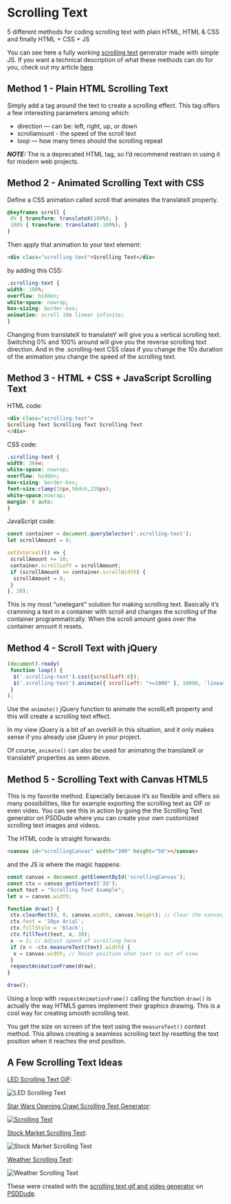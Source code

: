 # Scrolling Text
5 different methods for coding scrolling text with plain HTML, HTML &amp; CSS and finally HTML + CSS + JS

You can see here a fully working [scrolling text](https://www.psd-dude.com/scrolling-text/) generator made with simple JS. If you want a technical description of what these methods can do for you, check out my article [here](https://www.coding-dude.com/wp/css/scrolling-text-using-html/)

## Method 1 - Plain HTML Scrolling Text

Simply add a tag around the text to create a scrolling effect. This tag offers a few interesting parameters among which:

- direction — can be: left, right, up, or down
- scrollamount - the speed of the scroll text
- loop — how many times should the scrolling repeat

***NOTE:*** The is a deprecated HTML tag, so I’d recommend restrain in using it for modern web projects.


## Method 2 - Animated Scrolling Text with CSS

Define a CSS animation called scroll that animates the translateX property.

```css
@keyframes scroll {
 0% { transform: translateX(100%); }
 100% { transform: translateX(-100%); }
}
```

Then apply that animation to your text element:

```html
<div class="scrolling-text">Scrolling Text</div>
```

by adding this CSS:

```css
.scrolling-text {
width: 100%;
overflow: hidden;
white-space: nowrap;
box-sizing: border-box;
animation: scroll 10s linear infinite;
}
```

Changing from translateX to translateY will give you a vertical scrolling text. Switching 0% and 100% around will give you the reverse scrolling text direction. And in the .scrolling-text CSS class if you change the 10s duration of the animation you change the speed of the scrolling text.


## Method 3 - HTML + CSS + JavaScript Scrolling Text

HTML code:

```html
<div class="scrolling-text">
Scrolling Text Scrolling Text Scrolling Text
</div>
```

CSS code:

```css
.scrolling-text {
width: 30vw;
white-space: nowrap;
overflow: hidden;
box-sizing: border-box;
font-size:clamp(16px,50dvh,220px);
white-space:nowrap;
margin: 0 auto;
}
```

JavaScript code:

```js
const container = document.querySelector('.scrolling-text');
let scrollAmount = 0;

setInterval(() => {
 scrollAmount += 10;
 container.scrollLeft = scrollAmount;
 if (scrollAmount >= container.scrollWidth) {
  scrollAmount = 0;
 }
}, 20);
```

This is my most “unelegant” solution for making scrolling text. Basically it’s cramming a text in a container with scroll and changes the scrolling of the container programmatically. When the scroll amount goes over the container amount it resets.


## Method 4 - Scroll Text with jQuery

```js
(document).ready(
 function loop() {
  $('.scrolling-text').css({scrollLeft:0});
  $('.scrolling-text').animate({ scrollLeft: "+=1000" }, 10000, 'linear', loop);
 }
);
```

Use the `animate()` jQuery function to animate the scrollLeft property and this will create a scrolling text effect.

In my view jQuery is a bit of an overkill in this situation, and it only makes sense if you already use jQuery in your project.

Of course, `animate()` can also be used for animating the translateX or translateY properties as seen above.

## Method 5 - Scrolling Text with Canvas HTML5

This is my favorite method. Especially because it’s so flexible and offers so many possibilities, like for example exporting the scrolling text as GIF or even video. You can see this in action by going the the Scrolling Text generator on PSDDude where you can create your own customized scrolling text images and videos.

The HTML code is straight forwards:

```html
<canvas id="scrollingCanvas" width="300" height="50"></canvas>
```

and the JS is where the magic happens:

```js
const canvas = document.getElementById('scrollingCanvas');
const ctx = canvas.getContext('2d');
const text = "Scrolling Text Example";
let x = canvas.width;

function draw() {
 ctx.clearRect(0, 0, canvas.width, canvas.height); // Clear the canvas
 ctx.font = '20px Arial';
 ctx.fillStyle = 'black';
 ctx.fillText(text, x, 30);
 x -= 2; // Adjust speed of scrolling here
 if (x < -ctx.measureText(text).width) {
  x = canvas.width; // Reset position when text is out of view
 }
 requestAnimationFrame(draw);
}

draw();
```

Using a loop with `requestAnimationFrame()` calling the function `draw()` is actually the way HTML5 games implement their graphics drawing. This is a cool way for creating smooth scrolling text.

You get the size on screen of the text using the `measureText()` context method. This allows creating a seamless scrolling text by resetting the text position when it reaches the end position.


## A Few Scrolling Text Ideas

[LED Scrolling Text GIF](https://www.psd-dude.com/scrolling-text/#m0uqu9rk):

![LED Scrolling Text](https://miro.medium.com/v2/resize:fit:1100/format:webp/1*d2YWlLTImlda4sLMj7OJAw.gif)

[Star Wars Opening Crawl Scrolling Text Generator](https://www.psd-dude.com/scrolling-text/#m0ur6r1y):

[![Scrolling Text](https://img.youtube.com/vi/RkRJeGlwCQI/0.jpg)](https://www.youtube.com/watch?v=RkRJeGlwCQI)

[Stock Market Scrolling Text](https://www.psd-dude.com/scrolling-text/#m0sd5fsu):

![Stock Market Scrolling Text](https://miro.medium.com/v2/resize:fit:1100/format:webp/1*Z7umTkUdp3ZS5CPk2RQdfA.gif)

[Weather Scrolling Text](https://www.psd-dude.com/scrolling-text/#m0sfzqcm):

![Weather Scrolling Text](https://miro.medium.com/v2/resize:fit:1100/format:webp/1*-8WQXpIOxMQNurj4d_u3iQ.gif)

These were created with the [scrolling text gif and video generator](https://www.psd-dude.com/scrolling-text/) on [PSDDude](https://www.psd-dude.com/).

